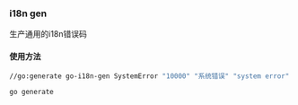 ### i18n gen


生产通用的i18n错误码


#### 使用方法

```bash
//go:generate go-i18n-gen SystemError "10000" "系统错误" "system error"

go generate
```
